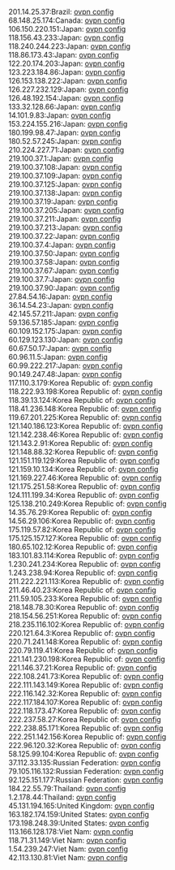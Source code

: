 201.14.25.37:Brazil: [ovpn config](vpn/201_14_25_37.ovpn)  
68.148.25.174:Canada: [ovpn config](vpn/68_148_25_174.ovpn)  
106.150.220.151:Japan: [ovpn config](vpn/106_150_220_151.ovpn)  
118.156.43.233:Japan: [ovpn config](vpn/118_156_43_233.ovpn)  
118.240.244.223:Japan: [ovpn config](vpn/118_240_244_223.ovpn)  
118.86.173.43:Japan: [ovpn config](vpn/118_86_173_43.ovpn)  
122.20.174.203:Japan: [ovpn config](vpn/122_20_174_203.ovpn)  
123.223.184.86:Japan: [ovpn config](vpn/123_223_184_86.ovpn)  
126.153.138.222:Japan: [ovpn config](vpn/126_153_138_222.ovpn)  
126.227.232.129:Japan: [ovpn config](vpn/126_227_232_129.ovpn)  
126.48.192.154:Japan: [ovpn config](vpn/126_48_192_154.ovpn)  
133.32.128.66:Japan: [ovpn config](vpn/133_32_128_66.ovpn)  
14.101.9.83:Japan: [ovpn config](vpn/14_101_9_83.ovpn)  
153.224.155.216:Japan: [ovpn config](vpn/153_224_155_216.ovpn)  
180.199.98.47:Japan: [ovpn config](vpn/180_199_98_47.ovpn)  
180.52.57.245:Japan: [ovpn config](vpn/180_52_57_245.ovpn)  
210.224.227.71:Japan: [ovpn config](vpn/210_224_227_71.ovpn)  
219.100.37.1:Japan: [ovpn config](vpn/219_100_37_1.ovpn)  
219.100.37.108:Japan: [ovpn config](vpn/219_100_37_108.ovpn)  
219.100.37.109:Japan: [ovpn config](vpn/219_100_37_109.ovpn)  
219.100.37.125:Japan: [ovpn config](vpn/219_100_37_125.ovpn)  
219.100.37.138:Japan: [ovpn config](vpn/219_100_37_138.ovpn)  
219.100.37.19:Japan: [ovpn config](vpn/219_100_37_19.ovpn)  
219.100.37.205:Japan: [ovpn config](vpn/219_100_37_205.ovpn)  
219.100.37.211:Japan: [ovpn config](vpn/219_100_37_211.ovpn)  
219.100.37.213:Japan: [ovpn config](vpn/219_100_37_213.ovpn)  
219.100.37.22:Japan: [ovpn config](vpn/219_100_37_22.ovpn)  
219.100.37.4:Japan: [ovpn config](vpn/219_100_37_4.ovpn)  
219.100.37.50:Japan: [ovpn config](vpn/219_100_37_50.ovpn)  
219.100.37.58:Japan: [ovpn config](vpn/219_100_37_58.ovpn)  
219.100.37.67:Japan: [ovpn config](vpn/219_100_37_67.ovpn)  
219.100.37.7:Japan: [ovpn config](vpn/219_100_37_7.ovpn)  
219.100.37.90:Japan: [ovpn config](vpn/219_100_37_90.ovpn)  
27.84.54.16:Japan: [ovpn config](vpn/27_84_54_16.ovpn)  
36.14.54.23:Japan: [ovpn config](vpn/36_14_54_23.ovpn)  
42.145.57.211:Japan: [ovpn config](vpn/42_145_57_211.ovpn)  
59.136.57.185:Japan: [ovpn config](vpn/59_136_57_185.ovpn)  
60.109.152.175:Japan: [ovpn config](vpn/60_109_152_175.ovpn)  
60.129.123.130:Japan: [ovpn config](vpn/60_129_123_130.ovpn)  
60.67.50.17:Japan: [ovpn config](vpn/60_67_50_17.ovpn)  
60.96.11.5:Japan: [ovpn config](vpn/60_96_11_5.ovpn)  
60.99.222.217:Japan: [ovpn config](vpn/60_99_222_217.ovpn)  
90.149.247.48:Japan: [ovpn config](vpn/90_149_247_48.ovpn)  
117.110.3.179:Korea Republic of: [ovpn config](vpn/117_110_3_179.ovpn)  
118.222.93.198:Korea Republic of: [ovpn config](vpn/118_222_93_198.ovpn)  
118.39.13.124:Korea Republic of: [ovpn config](vpn/118_39_13_124.ovpn)  
118.41.236.148:Korea Republic of: [ovpn config](vpn/118_41_236_148.ovpn)  
119.67.201.225:Korea Republic of: [ovpn config](vpn/119_67_201_225.ovpn)  
121.140.186.123:Korea Republic of: [ovpn config](vpn/121_140_186_123.ovpn)  
121.142.238.46:Korea Republic of: [ovpn config](vpn/121_142_238_46.ovpn)  
121.143.2.91:Korea Republic of: [ovpn config](vpn/121_143_2_91.ovpn)  
121.148.88.32:Korea Republic of: [ovpn config](vpn/121_148_88_32.ovpn)  
121.151.119.129:Korea Republic of: [ovpn config](vpn/121_151_119_129.ovpn)  
121.159.10.134:Korea Republic of: [ovpn config](vpn/121_159_10_134.ovpn)  
121.169.227.46:Korea Republic of: [ovpn config](vpn/121_169_227_46.ovpn)  
121.175.251.58:Korea Republic of: [ovpn config](vpn/121_175_251_58.ovpn)  
124.111.199.34:Korea Republic of: [ovpn config](vpn/124_111_199_34.ovpn)  
125.138.210.249:Korea Republic of: [ovpn config](vpn/125_138_210_249.ovpn)  
14.35.76.29:Korea Republic of: [ovpn config](vpn/14_35_76_29.ovpn)  
14.56.29.106:Korea Republic of: [ovpn config](vpn/14_56_29_106.ovpn)  
175.119.57.82:Korea Republic of: [ovpn config](vpn/175_119_57_82.ovpn)  
175.125.157.127:Korea Republic of: [ovpn config](vpn/175_125_157_127.ovpn)  
180.65.102.12:Korea Republic of: [ovpn config](vpn/180_65_102_12.ovpn)  
183.101.83.114:Korea Republic of: [ovpn config](vpn/183_101_83_114.ovpn)  
1.230.241.234:Korea Republic of: [ovpn config](vpn/1_230_241_234.ovpn)  
1.243.238.94:Korea Republic of: [ovpn config](vpn/1_243_238_94.ovpn)  
211.222.221.113:Korea Republic of: [ovpn config](vpn/211_222_221_113.ovpn)  
211.46.40.23:Korea Republic of: [ovpn config](vpn/211_46_40_23.ovpn)  
211.59.105.233:Korea Republic of: [ovpn config](vpn/211_59_105_233.ovpn)  
218.148.78.30:Korea Republic of: [ovpn config](vpn/218_148_78_30.ovpn)  
218.154.56.251:Korea Republic of: [ovpn config](vpn/218_154_56_251.ovpn)  
218.235.116.102:Korea Republic of: [ovpn config](vpn/218_235_116_102.ovpn)  
220.121.64.3:Korea Republic of: [ovpn config](vpn/220_121_64_3.ovpn)  
220.71.241.148:Korea Republic of: [ovpn config](vpn/220_71_241_148.ovpn)  
220.79.119.41:Korea Republic of: [ovpn config](vpn/220_79_119_41.ovpn)  
221.141.230.198:Korea Republic of: [ovpn config](vpn/221_141_230_198.ovpn)  
221.146.37.21:Korea Republic of: [ovpn config](vpn/221_146_37_21.ovpn)  
222.108.241.73:Korea Republic of: [ovpn config](vpn/222_108_241_73.ovpn)  
222.111.143.149:Korea Republic of: [ovpn config](vpn/222_111_143_149.ovpn)  
222.116.142.32:Korea Republic of: [ovpn config](vpn/222_116_142_32.ovpn)  
222.117.184.107:Korea Republic of: [ovpn config](vpn/222_117_184_107.ovpn)  
222.118.173.47:Korea Republic of: [ovpn config](vpn/222_118_173_47.ovpn)  
222.237.58.27:Korea Republic of: [ovpn config](vpn/222_237_58_27.ovpn)  
222.238.85.171:Korea Republic of: [ovpn config](vpn/222_238_85_171.ovpn)  
222.251.142.156:Korea Republic of: [ovpn config](vpn/222_251_142_156.ovpn)  
222.96.120.32:Korea Republic of: [ovpn config](vpn/222_96_120_32.ovpn)  
58.125.99.104:Korea Republic of: [ovpn config](vpn/58_125_99_104.ovpn)  
37.112.33.135:Russian Federation: [ovpn config](vpn/37_112_33_135.ovpn)  
79.105.116.132:Russian Federation: [ovpn config](vpn/79_105_116_132.ovpn)  
92.125.151.177:Russian Federation: [ovpn config](vpn/92_125_151_177.ovpn)  
184.22.55.79:Thailand: [ovpn config](vpn/184_22_55_79.ovpn)  
1.2.178.44:Thailand: [ovpn config](vpn/1_2_178_44.ovpn)  
45.131.194.165:United Kingdom: [ovpn config](vpn/45_131_194_165.ovpn)  
163.182.174.159:United States: [ovpn config](vpn/163_182_174_159.ovpn)  
173.198.248.39:United States: [ovpn config](vpn/173_198_248_39.ovpn)  
113.166.128.178:Viet Nam: [ovpn config](vpn/113_166_128_178.ovpn)  
118.71.31.149:Viet Nam: [ovpn config](vpn/118_71_31_149.ovpn)  
1.54.239.247:Viet Nam: [ovpn config](vpn/1_54_239_247.ovpn)  
42.113.130.81:Viet Nam: [ovpn config](vpn/42_113_130_81.ovpn)  
